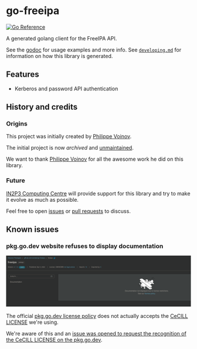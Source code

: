 # go-freeipa

[![Go Reference](https://pkg.go.dev/badge/github.com/ccin2p3/go-freeipa.svg)](https://pkg.go.dev/github.com/ccin2p3/go-freeipa)

A generated golang client for the FreeIPA API.

See the [godoc](https://godoc.org/github.com/ccin2p3/go-freeipa/freeipa) for
usage examples and more info. See
[`developing.md`](https://github.com/ccin2p3/go-freeipa/blob/master/developing.md)
for information on how this library is generated.

## Features

* Kerberos and password API authentication

## History and credits

### Origins

This project was initially created by [Philippe Voinov](https://github.com/tehwalris).

The initial project is now _archived_ and [unmaintained](https://github.com/tehwalris/go-freeipa#unmaintained).

We want to thank [Philippe Voinov](https://github.com/tehwalris) for all the awesome work he did on this library.

### Future

[IN2P3 Computing Centre](https://cc.in2p3.fr) will provide support for this library and try to make it evolve as much as possible.

Feel free to open [issues](https://github.com/ccin2p3/go-freeipa/issues) or [pull requests](https://github.com/ccin2p3/go-freeipa/pulls) to discuss.

## Known issues

### pkg.go.dev website refuses to display documentation

[![pkg.go.dev license restrictions](doc/go_freeipa_doc_license_issue.png)](https://pkg.go.dev/github.com/ccin2p3/go-freeipa/freeipa)

The official [pkg.go.dev license policy](https://pkg.go.dev/license-policy) does not actually accepts the [CeCILL LICENSE](https://cecill.info/index.en.html) we're using.

We're aware of this and an [issue was opened to request the recognition of the CeCILL LICENSE on the pkg.go.dev](https://github.com/golang/go/issues/52126).
